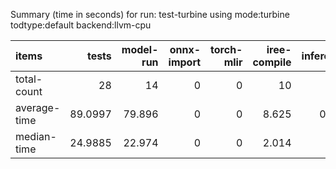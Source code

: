 Summary (time in seconds) for run: test-turbine using mode:turbine todtype:default backend:llvm-cpu

| items        |   tests |   model-run |   onnx-import |   torch-mlir |   iree-compile |   inference |
|:-------------|--------:|------------:|--------------:|-------------:|---------------:|------------:|
| total-count  | 28      |      14     |             0 |            0 |         10     |       9     |
| average-time | 89.0997 |      79.896 |             0 |            0 |          8.625 |       0.579 |
| median-time  | 24.9885 |      22.974 |             0 |            0 |          2.014 |       0     |
